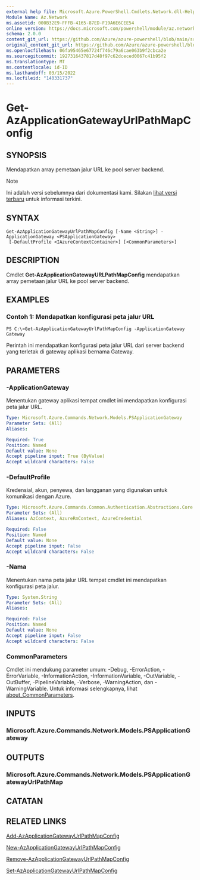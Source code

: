 ```yaml
---
external help file: Microsoft.Azure.PowerShell.Cmdlets.Network.dll-Help.xml
Module Name: Az.Network
ms.assetid: 000B32E9-FFFB-4165-87ED-F19A6E6CEE54
online version: https://docs.microsoft.com/powershell/module/az.network/get-azapplicationgatewayurlpathmapconfig
schema: 2.0.0
content_git_url: https://github.com/Azure/azure-powershell/blob/main/src/Network/Network/help/Get-AzApplicationGatewayUrlPathMapConfig.md
original_content_git_url: https://github.com/Azure/azure-powershell/blob/main/src/Network/Network/help/Get-AzApplicationGatewayUrlPathMapConfig.md
ms.openlocfilehash: 06fa95465e67724f746c79a6cae063b9f2cbca2e
ms.sourcegitcommit: 1927316437817d48f97c62dceced0067c41b95f2
ms.translationtype: MT
ms.contentlocale: id-ID
ms.lasthandoff: 03/15/2022
ms.locfileid: "140331737"
---
```

# Get-AzApplicationGatewayUrlPathMapConfig

## SYNOPSIS
Mendapatkan array pemetaan jalur URL ke pool server backend.

> [!NOTE]
>Ini adalah versi sebelumnya dari dokumentasi kami. Silakan [lihat versi terbaru](/powershell/module/az.network/get-azapplicationgatewayurlpathmapconfig) untuk informasi terkini.

## SYNTAX

```
Get-AzApplicationGatewayUrlPathMapConfig [-Name <String>] -ApplicationGateway <PSApplicationGateway>
 [-DefaultProfile <IAzureContextContainer>] [<CommonParameters>]
```

## DESCRIPTION
Cmdlet **Get-AzApplicationGatewayURLPathMapConfig** mendapatkan array pemetaan jalur URL ke pool server backend.

## EXAMPLES

### Contoh 1: Mendapatkan konfigurasi peta jalur URL
```
PS C:\>Get-AzApplicationGatewayUrlPathMapConfig -ApplicationGateway Gateway
```

Perintah ini mendapatkan konfigurasi peta jalur URL dari server backend yang terletak di gateway aplikasi bernama Gateway.

## PARAMETERS

### -ApplicationGateway
Menentukan gateway aplikasi tempat cmdlet ini mendapatkan konfigurasi peta jalur URL.

```yaml
Type: Microsoft.Azure.Commands.Network.Models.PSApplicationGateway
Parameter Sets: (All)
Aliases:

Required: True
Position: Named
Default value: None
Accept pipeline input: True (ByValue)
Accept wildcard characters: False
```

### -DefaultProfile
Kredensial, akun, penyewa, dan langganan yang digunakan untuk komunikasi dengan Azure.

```yaml
Type: Microsoft.Azure.Commands.Common.Authentication.Abstractions.Core.IAzureContextContainer
Parameter Sets: (All)
Aliases: AzContext, AzureRmContext, AzureCredential

Required: False
Position: Named
Default value: None
Accept pipeline input: False
Accept wildcard characters: False
```

### -Nama
Menentukan nama peta jalur URL tempat cmdlet ini mendapatkan konfigurasi peta jalur.

```yaml
Type: System.String
Parameter Sets: (All)
Aliases:

Required: False
Position: Named
Default value: None
Accept pipeline input: False
Accept wildcard characters: False
```

### CommonParameters
Cmdlet ini mendukung parameter umum: -Debug, -ErrorAction, -ErrorVariable, -InformationAction, -InformationVariable, -OutVariable, -OutBuffer, -PipelineVariable, -Verbose, -WarningAction, dan -WarningVariable. Untuk informasi selengkapnya, lihat [about_CommonParameters](http://go.microsoft.com/fwlink/?LinkID=113216).

## INPUTS

### Microsoft.Azure.Commands.Network.Models.PSApplicationGateway

## OUTPUTS

### Microsoft.Azure.Commands.Network.Models.PSApplicationGatewayUrlPathMap

## CATATAN

## RELATED LINKS

[Add-AzApplicationGatewayUrlPathMapConfig](./Add-AzApplicationGatewayUrlPathMapConfig.md)

[New-AzApplicationGatewayUrlPathMapConfig](./New-AzApplicationGatewayUrlPathMapConfig.md)

[Remove-AzApplicationGatewayUrlPathMapConfig](./Remove-AzApplicationGatewayUrlPathMapConfig.md)

[Set-AzApplicationGatewayUrlPathMapConfig](./Set-AzApplicationGatewayUrlPathMapConfig.md)


